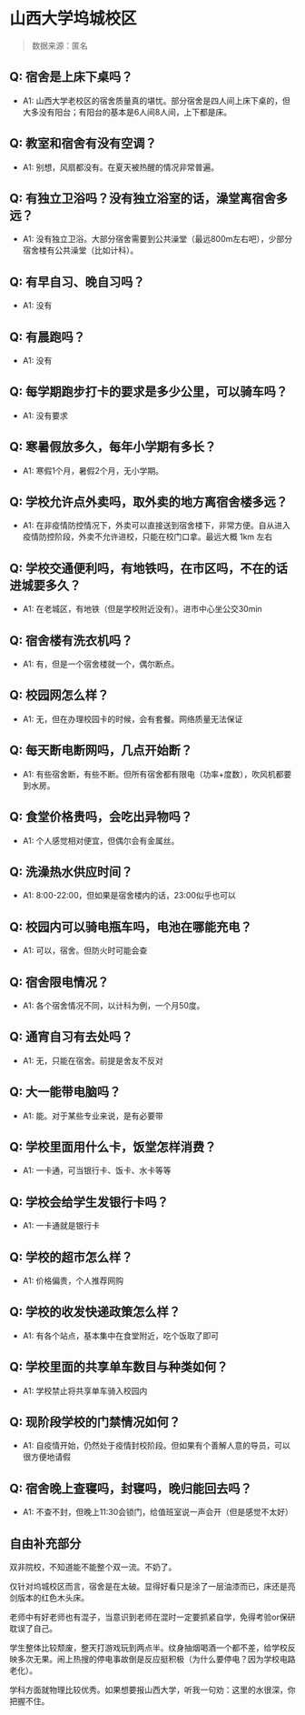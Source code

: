 # 山西大学坞城校区

> 数据来源：匿名

## Q: 宿舍是上床下桌吗？

- A1: 山西大学老校区的宿舍质量真的堪忧。部分宿舍是四人间上床下桌的，但大多没有阳台；有阳台的基本是6人间8人间，上下都是床。

## Q: 教室和宿舍有没有空调？

- A1: 别想，风扇都没有。在夏天被热醒的情况非常普遍。

## Q: 有独立卫浴吗？没有独立浴室的话，澡堂离宿舍多远？

- A1: 没有独立卫浴。大部分宿舍需要到公共澡堂（最远800m左右吧），少部分宿舍楼有公共澡堂（比如计科）。

## Q: 有早自习、晚自习吗？

- A1: 没有

## Q: 有晨跑吗？

- A1: 没有

## Q: 每学期跑步打卡的要求是多少公里，可以骑车吗？

- A1: 没有要求

## Q: 寒暑假放多久，每年小学期有多长？

- A1: 寒假1个月，暑假2个月，无小学期。

## Q: 学校允许点外卖吗，取外卖的地方离宿舍楼多远？

- A1: 在非疫情防控情况下，外卖可以直接送到宿舍楼下，非常方便。自从进入疫情防控阶段，外卖不允许进校，只能在校门口拿。最远大概 1km 左右

## Q: 学校交通便利吗，有地铁吗，在市区吗，不在的话进城要多久？

- A1: 在老城区，有地铁（但是学校附近没有）。进市中心坐公交30min

## Q: 宿舍楼有洗衣机吗？

- A1: 有，但是一个宿舍楼就一个，偶尔断点。

## Q: 校园网怎么样？

- A1: 无，但在办理校园卡的时候，会有套餐。网络质量无法保证

## Q: 每天断电断网吗，几点开始断？

- A1: 有些宿舍断，有些不断。但所有宿舍都有限电（功率+度数），吹风机都要到水房。

## Q: 食堂价格贵吗，会吃出异物吗？

- A1: 个人感觉相对便宜，但偶尔会有金属丝。

## Q: 洗澡热水供应时间？

- A1: 8:00-22:00，但如果是宿舍楼内的话，23:00似乎也可以

## Q: 校园内可以骑电瓶车吗，电池在哪能充电？

- A1: 可以，宿舍。但防火时可能会查

## Q: 宿舍限电情况？

- A1: 各个宿舍情况不同，以计科为例，一个月50度。

## Q: 通宵自习有去处吗？

- A1: 无，只能在宿舍。前提是舍友不反对

## Q: 大一能带电脑吗？

- A1: 能。对于某些专业来说，是有必要带

## Q: 学校里面用什么卡，饭堂怎样消费？

- A1: 一卡通，可当银行卡、饭卡、水卡等等

## Q: 学校会给学生发银行卡吗？

- A1: 一卡通就是银行卡

## Q: 学校的超市怎么样？

- A1: 价格偏贵，个人推荐网购

## Q: 学校的收发快递政策怎么样？

- A1: 有各个站点，基本集中在食堂附近，吃个饭取了即可

## Q: 学校里面的共享单车数目与种类如何？

- A1: 学校禁止将共享单车骑入校园内

## Q: 现阶段学校的门禁情况如何？

- A1: 自疫情开始，仍然处于疫情封校阶段。但如果有个善解人意的导员，可以很方便地请假

## Q: 宿舍晚上查寝吗，封寝吗，晚归能回去吗？

- A1: 不查不封，但晚上11:30会锁门，给值班室说一声会开（但是感觉不太好）

## 自由补充部分

双非院校，不知道能不能整个双一流。不奶了。

仅针对坞城校区而言，宿舍是在太破。显得好看只是涂了一层油漆而已，床还是亮剑版本的红色木头床。

老师中有好老师也有混子，当意识到老师在混时一定要抓紧自学，免得考验or保研耽误了自己。

学生整体比较颓废，整天打游戏玩到两点半。纹身抽烟喝酒一个都不差，给学校反映多次无果。闹上热搜的停电事故倒是反应挺积极（为什么要停电？因为学校电路老化）。

学科方面就物理比较优秀。如果想要报山西大学，听我一句劝：这里的水很深，你把握不住。